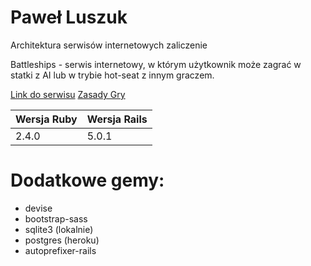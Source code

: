 # Paweł Luszuk

Architektura serwisów internetowych zaliczenie

Battleships - serwis internetowy, w którym użytkownik może zagrać w statki z AI lub w trybie hot-seat z innym graczem.

[Link do serwisu](https://asibattleships.herokuapp.com)
[Zasady Gry](https://pl.wikipedia.org/wiki/Okr%C4%99ty)


| Wersja Ruby   | Wersja Rails  |
|------------|---------|
|    2.4.0   |  5.0.1 | 

# Dodatkowe gemy:

- devise
- bootstrap-sass
- sqlite3 (lokalnie)
- postgres (heroku)
- autoprefixer-rails
